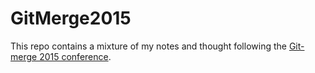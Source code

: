 
# GitMerge2015

This repo contains a mixture of my notes and thought following the [Git-merge 2015 conference](http://git-merge.com/).
